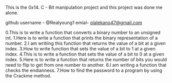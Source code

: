 This is the 0x14. C - Bit manipulation project and this project was done me alone.

github username - @Realyoung1
emial- olalekano47@gmail.com

0.This is to write a function that converts a binary number to an unsigned int.
1.Here is to write a function that prints the binary representation of a number.
2.I am writiing this function that  returns the value of a bit at a given index.
3.How to write function that sets the value of a bit to 1 at a given index.
4.This is to write a function that sets the value of a bit to 0 at a given index.
5.Here is to write a function that returns the number of bits you would need to flip to get from one number to another.
6.I am writing a function that checks the endianness.
7.How to find the password to a program by using the Crackme method.
